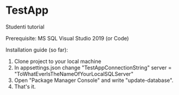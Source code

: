 # TestApp
Studenti tutorial


Prerequisite:
MS SQL
Visual Studio 2019 (or Code)

Installation guide (so far):

1) Clone project to your local machine
2) In appsettings.json change "TestAppConnectionString" server = "ToWhatEverIsTheNameOfYourLocalSQLServer"
3) Open "Package Manager Console" and write "update-database".
4) That's it.
